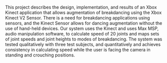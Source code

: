 This project describes the design, implementation, and results of an Xbox Kinect application that allows augmentation of breakdancing using the Xbox Kinect V2 Sensor.  There is a need for breakdancing applications using sensors, and the Kinect Sensor allows for dancing augmentation without the use of hand-held devices.  Our system uses the Kinect and uses Max MSP, audio manipulation software, to calculate speed of 20 joints and maps sets of joint speeds and joint heights to modes of breakdancing.  The system was tested qualitatively with three test subjects, and quantitatively and achieves consistency in calculating speed while the user is facing the camera in standing and crouching positions.  

